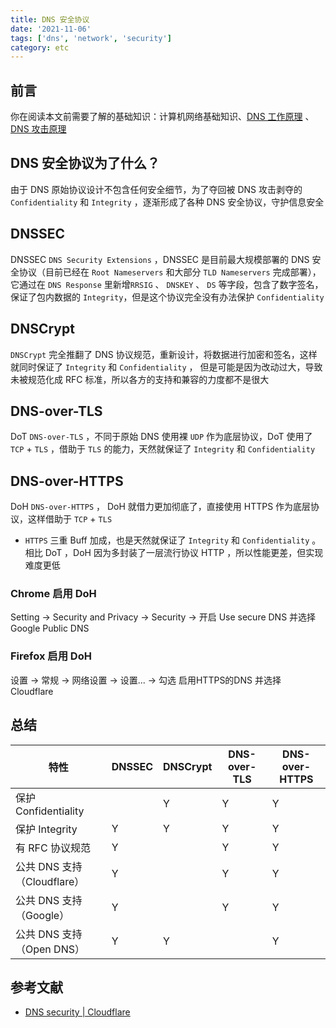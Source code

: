 ```yaml
---
title: DNS 安全协议
date: '2021-11-06'
tags: ['dns', 'network', 'security']
category: etc
---
```


## 前言

你在阅读本文前需要了解的基础知识：计算机网络基础知识、[DNS 工作原理](/posts/dns-introduction/) 、[DNS 攻击原理](/posts/dns-attack/)

## DNS 安全协议为了什么？

由于 DNS 原始协议设计不包含任何安全细节，为了夺回被 DNS 攻击剥夺的 `Confidentiality` 和 `Integrity` ，逐渐形成了各种 DNS 安全协议，守护信息安全

## DNSSEC

DNSSEC `DNS Security Extensions` ，DNSSEC 是目前最大规模部署的 DNS 安全协议（目前已经在 `Root Nameservers` 和大部分 `TLD Nameservers` 完成部署），它通过在 `DNS Response` 里新增`RRSIG` 、 `DNSKEY` 、 `DS` 等字段，包含了数字签名，保证了包内数据的 `Integrity`，但是这个协议完全没有办法保护 `Confidentiality`

## DNSCrypt

`DNSCrypt` 完全推翻了 DNS 协议规范，重新设计，将数据进行加密和签名，这样就同时保证了 `Integrity` 和 `Confidentiality` ， 但是可能是因为改动过大，导致未被规范化成 RFC 标准，所以各方的支持和兼容的力度都不是很大 

## DNS-over-TLS

DoT `DNS-over-TLS` ，不同于原始 DNS 使用裸 `UDP` 作为底层协议，DoT 使用了 `TCP` + `TLS` ，借助于 `TLS` 的能力，天然就保证了 `Integrity` 和 `Confidentiality`

## DNS-over-HTTPS

DoH `DNS-over-HTTPS` ， DoH 就借力更加彻底了，直接使用 HTTPS 作为底层协议，这样借助于 `TCP` + `TLS`
+ `HTTPS` 三重 Buff 加成，也是天然就保证了 `Integrity` 和 `Confidentiality` 。相比 DoT ，DoH 因为多封装了一层流行协议 HTTP ，所以性能更差，但实现难度更低

### Chrome 启用 DoH

Setting -> Security and Privacy -> Security -> 开启 Use secure DNS 并选择 Google Public DNS 

### Firefox 启用 DoH

设置 -> 常规 -> 网络设置 -> 设置... -> 勾选 启用HTTPS的DNS 并选择 Cloudflare

## 总结

| 特性                   | DNSSEC   | DNSCrypt  |  DNS-over-TLS | DNS-over-HTTPS |
| ------ | --------- | ---------- |--- | ---|
| 保护 Confidentiality    |     | Y   | Y | Y |
| 保护 Integrity          | Y   | Y   | Y | Y |
| 有 RFC 协议规范          | Y   |     | Y | Y |
| 公共 DNS 支持（Cloudflare）   | Y   |     | Y | Y |
| 公共 DNS 支持（Google）   | Y   |     | Y | Y |
| 公共 DNS 支持（Open DNS）  | Y   |  Y   |  | Y |

## 参考文献

- [DNS security | Cloudflare](https://www.cloudflare.com/learning/dns/dns-security/)
